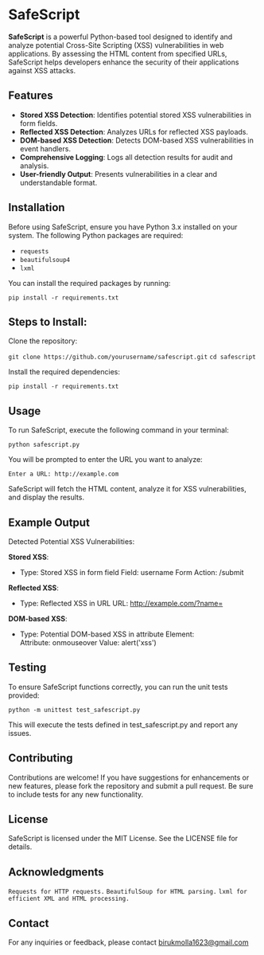 # SafeScript

**SafeScript** is a powerful Python-based tool designed to identify and analyze potential Cross-Site Scripting (XSS) vulnerabilities in web applications. By assessing the HTML content from specified URLs, SafeScript helps developers enhance the security of their applications against XSS attacks.

## Features

- **Stored XSS Detection**: Identifies potential stored XSS vulnerabilities in form fields.
- **Reflected XSS Detection**: Analyzes URLs for reflected XSS payloads.
- **DOM-based XSS Detection**: Detects DOM-based XSS vulnerabilities in event handlers.
- **Comprehensive Logging**: Logs all detection results for audit and analysis.
- **User-friendly Output**: Presents vulnerabilities in a clear and understandable format.

## Installation

Before using SafeScript, ensure you have Python 3.x installed on your system. The following Python packages are required:

- `requests`
- `beautifulsoup4`
- `lxml`

You can install the required packages by running:

  `pip install -r requirements.txt`

## Steps to Install:

Clone the repository:

  `git clone https://github.com/yourusername/safescript.git`
  `cd safescript`
  
Install the required dependencies:

  `pip install -r requirements.txt`
  
## Usage

To run SafeScript, execute the following command in your terminal:

  `python safescript.py`
  
You will be prompted to enter the URL you want to analyze:

  `Enter a URL: http://example.com`

SafeScript will fetch the HTML content, analyze it for XSS vulnerabilities, and display the results.

## Example Output

Detected Potential XSS Vulnerabilities:

  **Stored XSS**:
   - Type: Stored XSS in form field
     Field: username
     Form Action: /submit
  
  **Reflected XSS**:
   - Type: Reflected XSS in URL
     URL: http://example.com/?name=<script>alert('xss')</script>
  
  **DOM-based XSS**:
   - Type: Potential DOM-based XSS in attribute
     Element: <div>
     Attribute: onmouseover
     Value: alert('xss')
    
## Testing

To ensure SafeScript functions correctly, you can run the unit tests provided:

 `python -m unittest test_safescript.py`

This will execute the tests defined in test_safescript.py and report any issues.

## Contributing

Contributions are welcome! If you have suggestions for enhancements or new features, please fork the repository and submit a pull request. Be sure to include tests for any new functionality.

## License

SafeScript is licensed under the MIT License. See the LICENSE file for details.

## Acknowledgments

`Requests for HTTP requests.`
`BeautifulSoup for HTML parsing.`
`lxml for efficient XML and HTML processing.`

## Contact

For any inquiries or feedback, please contact birukmolla1623@gmail.com

